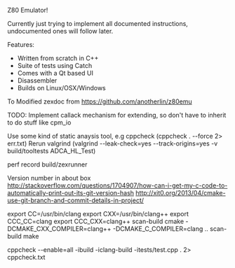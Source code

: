 Z80 Emulator!

Currently just trying to implement all documented instructions, undocumented ones will follow later.

Features:
* Written from scratch in C++
* Suite of tests using Catch
* Comes with a Qt based UI
* Disassembler
* Builds on Linux/OSX/Windows

To
Modified zexdoc from https://github.com/anotherlin/z80emu

TODO:
Implement callack mechanism for extending, so don't have to inherit to do stuff like cpm_io


Use some kind of static anaysis tool, e.g cppcheck (cppcheck . --force 2> err.txt)
Rerun valgrind (valgrind --leak-check=yes --track-origins=yes -v build/tooltests ADCA_HL_Test)

perf record build/zexrunner

Version number in about box
http://stackoverflow.com/questions/1704907/how-can-i-get-my-c-code-to-automatically-print-out-its-git-version-hash
http://xit0.org/2013/04/cmake-use-git-branch-and-commit-details-in-project/

export CC=/usr/bin/clang
export CXX=/usr/bin/clang++
export CCC_CC=clang
export CCC_CXX=clang++
scan-build cmake -DCMAKE_CXX_COMPILER=clang++ -DCMAKE_C_COMPILER=clang ..
scan-build make


cppcheck --enable=all -ibuild -iclang-build -itests/test.cpp . 2> cppcheck.txt